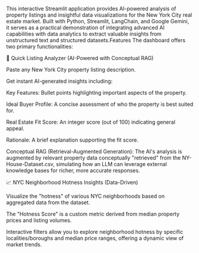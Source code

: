  This interactive Streamlit application provides AI-powered analysis of property listings and insightful data visualizations for the New York City real estate market. Built with Python, Streamlit, LangChain, and Google Gemini, it serves as a practical demonstration of integrating advanced AI capabilities with data analytics to extract valuable insights from unstructured text and structured datasets.Features
The dashboard offers two primary functionalities:

🤖 Quick Listing Analyzer (AI-Powered with Conceptual RAG)

Paste any New York City property listing description.

Get instant AI-generated insights including:

Key Features: Bullet points highlighting important aspects of the property.

Ideal Buyer Profile: A concise assessment of who the property is best suited for.

Real Estate Fit Score: An integer score (out of 100) indicating general appeal.

Rationale: A brief explanation supporting the fit score.

Conceptual RAG (Retrieval-Augmented Generation): The AI's analysis is augmented by relevant property data conceptually "retrieved" from the NY-House-Dataset.csv, simulating how an LLM can leverage external knowledge bases for richer, more accurate responses.

📈 NYC Neighborhood Hotness Insights (Data-Driven)

Visualize the "hotness" of various NYC neighborhoods based on aggregated data from the dataset.

The "Hotness Score" is a custom metric derived from median property prices and listing volumes.

Interactive filters allow you to explore neighborhood hotness by specific localities/boroughs and median price ranges, offering a dynamic view of market trends.
